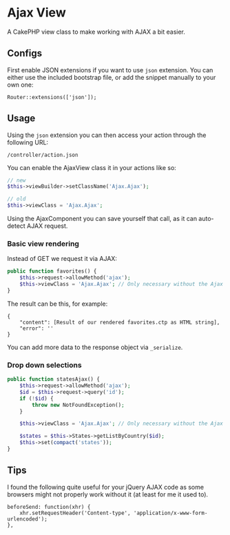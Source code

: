# Ajax View

A CakePHP view class to make working with AJAX a bit easier.

## Configs
First enable JSON extensions if you want to use `json` extension.
You can either use the included bootstrap file, or add the snippet manually to your own one:
```
Router::extensions(['json']);
```

## Usage
Using the `json` extension you can then access your action through the following URL:
```
/controller/action.json
```

You can enable the AjaxView class it in your actions like so:
```php
// new
$this->viewBuilder->setClassName('Ajax.Ajax');

// old
$this->viewClass = 'Ajax.Ajax';
```
Using the AjaxComponent you can save yourself that call, as it can auto-detect AJAX request.


### Basic view rendering
Instead of GET we request it via AJAX:
```php
public function favorites() {
    $this->request->allowMethod('ajax');
    $this->viewClass = 'Ajax.Ajax'; // Only necessary without the Ajax component
}
```

The result can be this, for example:
```
{
    "content": [Result of our rendered favorites.ctp as HTML string],
    "error": ''
}
```
You can add more data to the response object via `_serialize`.


### Drop down selections
```php
public function statesAjax() {
    $this->request->allowMethod('ajax');
    $id = $this->request->query('id');
    if (!$id) {
        throw new NotFoundException();
    }

    $this->viewClass = 'Ajax.Ajax'; // Only necessary without the Ajax component

    $states = $this->States->getListByCountry($id);
    $this->set(compact('states'));
}
```


## Tips
I found the following quite useful for your jQuery AJAX code as some browsers might not properly work without it (at least for me it used to).
```
beforeSend: function(xhr) {
    xhr.setRequestHeader('Content-type', 'application/x-www-form-urlencoded');
},
```

